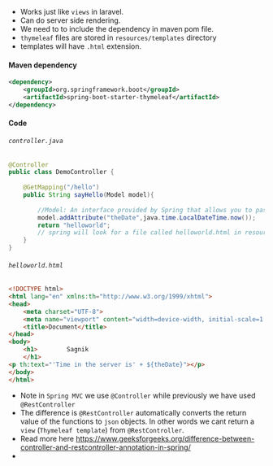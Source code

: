 - Works just like `views` in laravel.
- Can do server side rendering.
- We need to to include the dependency in maven pom file.
- `thymeleaf` files are stored in `resources/templates` directory
- templates will have `.html` extension.

#### Maven dependency
```xml
<dependency>  
    <groupId>org.springframework.boot</groupId>  
    <artifactId>spring-boot-starter-thymeleaf</artifactId>  
</dependency>
``` 
#### Code
###### `controller.java`
```java
@Controller  
public class DemoController {  
  
    @GetMapping("/hello")  
    public String sayHello(Model model){  
  
        //Model: An interface provided by Spring that allows you to pass data to the view.  
        model.addAttribute("theDate",java.time.LocalDateTime.now());  
        return "helloworld";  
        // spring will look for a file called helloworld.html in resources/template directory  
    }  
}
```
###### `helloworld.html`
```html
<!DOCTYPE html>  
<html lang="en" xmlns:th="http://www.w3.org/1999/xhtml">  
<head>  
    <meta charset="UTF-8">  
    <meta name="viewport" content="width=device-width, initial-scale=1.0">  
    <title>Document</title>  
</head>  
<body>  
    <h1>        Sagnik  
    </h1>  
<p th:text="'Time in the server is' + ${theDate}"></p>  
</body>  
</html>
```
- Note in `Spring MVC` we use `@Controller` while previously we have used `@RestController`
- The difference is `@RestController` automatically converts the return value of the functions to `json` objects. In other words we cant return a `view` (`Thymeleaf template`) from  `@RestController`.
- Read more here https://www.geeksforgeeks.org/difference-between-controller-and-restcontroller-annotation-in-spring/
- 